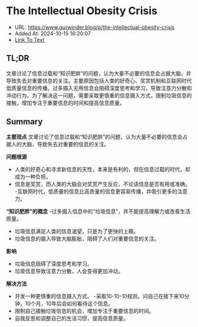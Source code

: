 # The Intellectual Obesity Crisis
- URL: https://www.gurwinder.blog/p/the-intellectual-obesity-crisis
- Added At: 2024-10-15 16:20:07
- [Link To Text](2024-10-15-the-intellectual-obesity-crisis_raw.md)

## TL;DR
文章讨论了信息过载和“知识肥胖”的问题，认为大量不必要的信息会占据大脑，并导致失去对重要信息的关注。主要原因包括人类的好奇心、奖赏机制和互联网时代低质量信息的传播。过多摄入无用信息会阻碍深度思考和学习，导致注意力分散和冲动行为。为了解决这一问题，需要采取更慎重的信息摄入方式，限制垃圾信息的接触，增加专注于重要信息的时间和提高信息质量。

## Summary
**主要观点**
文章讨论了信息过载和“知识肥胖”的问题，认为大量不必要的信息会占据人的大脑，导致失去对重要的信息的关注。

**问题根源**
- 人类的好奇心和寻求新信息的天性，本来是有利的，但在信息过载的时代，却成为一种负担。
- 信息是奖赏，而人类的大脑会对奖赏产生反应，不论该信息是否有用或准确。
-互联网时代，低质量的信息比高质量的信息更容易传播，并吸引更多的注意力。

**“知识肥胖”的概念**
-过多摄入信息中的“垃圾信息”，并不能提高理解力或改善生活质量。
- 垃圾信息满足人类的信息渴望，只是为了更快的上瘾。
- 垃圾信息的摄入导致大脑膨胀，阻碍了人们对重要信息的关注。

**影响**
- 垃圾信息阻碍了深度思考和学习。
- 垃圾信息导致注意力分散，人会变得更加冲动。

**解决方法**
- 开发一种更慎重的信息摄入方式。
-采取10-10-10规则，问自己在接下来10分钟，10个月，10年后会如何看待这个信息。
- 限制自己接触垃圾信息的机会，增加专注于重要信息的时间。
- 自我反思和调整自己的生活习惯，提高信息质量。
